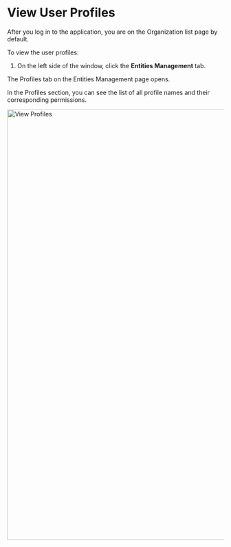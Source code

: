 # View User Profiles

After you log in to the application, you are on the Organization list page by default.

To view the user profiles:

1. On the left side of the window, click the **Entities Management** tab.

The Profiles tab on the Entities Management page opens.

In the Profiles section, you can see the list of all profile names and their corresponding permissions.

 <img src="../images/view-all-user-profiles.png" alt="View Profiles" width="1000" height="1000"/>